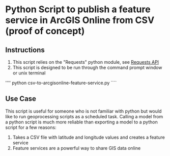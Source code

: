 Python Script to publish a feature service in ArcGIS Online from CSV (proof of concept)
=========================

## Instructions

1. This script relies on the "Requests" python module, see [Requests API](http://docs.python-requests.org/en/latest/)
2. This script is designed to be run through the command prompt window or unix terminal

'''' python csv-to-arcgisonline-feature-service.py ````


## Use Case

This script is useful for someone who is not familiar with python but would like to run geoprocessing scripts as a scheduled task. Calling a model from a python script is much more reliable than exporting a model to a python script for a few reasons:
1. Takes a CSV file with latitude and longitude values and creates a feature service
2. Feature services are a powerful way to share GIS data online

